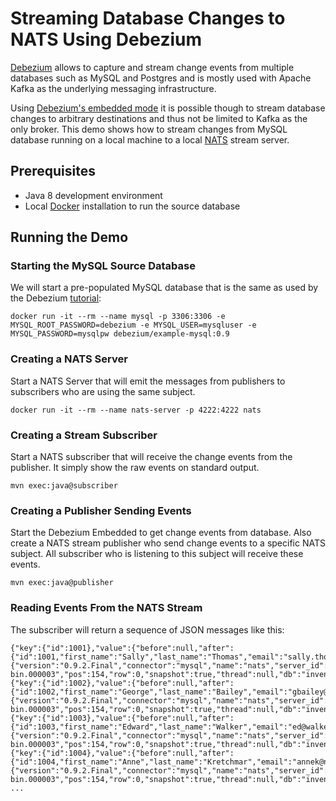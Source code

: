 # Streaming Database Changes to NATS Using Debezium

[Debezium](https://debezium.io/) allows to capture and stream change events from multiple databases such as MySQL and Postgres and is mostly used with Apache Kafka as the underlying messaging infrastructure.

Using [Debezium's embedded mode](https://debezium.io/docs/embedded/) it is possible though to stream database changes to arbitrary destinations and thus not be limited to Kafka as the only broker.
This demo shows how to stream changes from MySQL database running on a local machine to a local [NATS](https://nats.io) stream server.

## Prerequisites

* Java 8 development environment
* Local [Docker](https://www.docker.com/) installation to run the source database

## Running the Demo

### Starting the MySQL Source Database

We will start a pre-populated MySQL database that is the same as used by the Debezium [tutorial](https://debezium.io/docs/tutorial/):

```
docker run -it --rm --name mysql -p 3306:3306 -e MYSQL_ROOT_PASSWORD=debezium -e MYSQL_USER=mysqluser -e MYSQL_PASSWORD=mysqlpw debezium/example-mysql:0.9
```

### Creating a NATS Server

Start a NATS Server that will emit the messages from publishers to subscribers who are using the same subject.

```
docker run -it --rm --name nats-server -p 4222:4222 nats
```

### Creating a Stream Subscriber

Start a NATS subscriber that will receive the change events from the publisher. It simply show the raw events on standard output.

```
mvn exec:java@subscriber
```

### Creating a Publisher Sending Events

Start the Debezium Embedded to get change events from database. Also create a NATS stream publisher who send change events to a specific NATS subject. All subscriber who is listening to this subject will receive these events.

```
mvn exec:java@publisher
```

### Reading Events From the NATS Stream

The subscriber will return a sequence of JSON messages like this:

```
{"key":{"id":1001},"value":{"before":null,"after":{"id":1001,"first_name":"Sally","last_name":"Thomas","email":"sally.thomas@acme.com"},"source":{"version":"0.9.2.Final","connector":"mysql","name":"nats","server_id":0,"ts_sec":0,"gtid":null,"file":"mysql-bin.000003","pos":154,"row":0,"snapshot":true,"thread":null,"db":"inventory","table":"customers","query":null},"op":"c","ts_ms":1553145497879}}
{"key":{"id":1002},"value":{"before":null,"after":{"id":1002,"first_name":"George","last_name":"Bailey","email":"gbailey@foobar.com"},"source":{"version":"0.9.2.Final","connector":"mysql","name":"nats","server_id":0,"ts_sec":0,"gtid":null,"file":"mysql-bin.000003","pos":154,"row":0,"snapshot":true,"thread":null,"db":"inventory","table":"customers","query":null},"op":"c","ts_ms":1553145497879}}
{"key":{"id":1003},"value":{"before":null,"after":{"id":1003,"first_name":"Edward","last_name":"Walker","email":"ed@walker.com"},"source":{"version":"0.9.2.Final","connector":"mysql","name":"nats","server_id":0,"ts_sec":0,"gtid":null,"file":"mysql-bin.000003","pos":154,"row":0,"snapshot":true,"thread":null,"db":"inventory","table":"customers","query":null},"op":"c","ts_ms":1553145497879}}
{"key":{"id":1004},"value":{"before":null,"after":{"id":1004,"first_name":"Anne","last_name":"Kretchmar","email":"annek@noanswer.org"},"source":{"version":"0.9.2.Final","connector":"mysql","name":"nats","server_id":0,"ts_sec":0,"gtid":null,"file":"mysql-bin.000003","pos":154,"row":0,"snapshot":true,"thread":null,"db":"inventory","table":"customers","query":null},"op":"c","ts_ms":1553145497879}}
...
```
